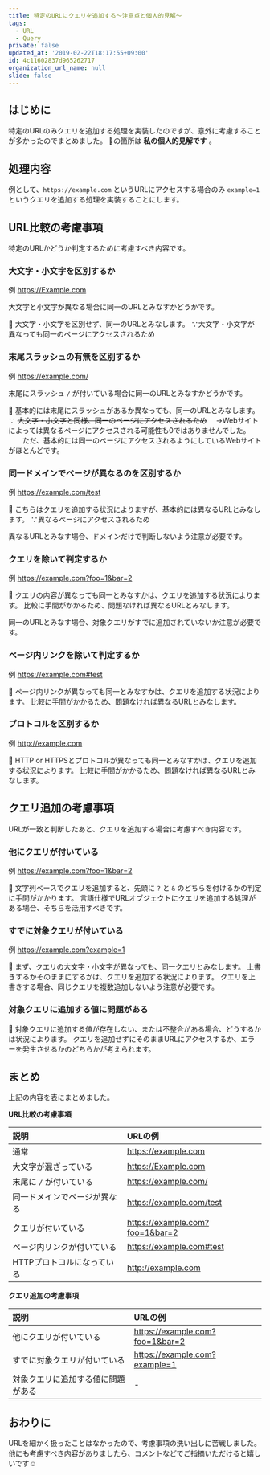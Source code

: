 ```yaml
---
title: 特定のURLにクエリを追加する〜注意点と個人的見解〜
tags:
  - URL
  - Query
private: false
updated_at: '2019-02-22T18:17:55+09:00'
id: 4c11602837d965262717
organization_url_name: null
slide: false
---
```

## はじめに

特定のURLのみクエリを追加する処理を実装したのですが、意外に考慮することが多かったのでまとめました。
:boy:の箇所は __私の個人的見解です__ 。

## 処理内容

例として、`https://example.com` というURLにアクセスする場合のみ `example=1` というクエリを追加する処理を実装することにします。

## URL比較の考慮事項

特定のURLかどうか判定するために考慮すべき内容です。

### 大文字・小文字を区別するか

例
https://Example.com

大文字と小文字が異なる場合に同一のURLとみなすかどうかです。

:boy:
大文字・小文字を区別せず、同一のURLとみなします。
∵大文字・小文字が異なっても同一のページにアクセスされるため

### 末尾スラッシュの有無を区別するか

例
https://example.com/

末尾にスラッシュ `/` が付いている場合に同一のURLとみなすかどうかです。

:boy:
基本的には末尾にスラッシュがあるか異なっても、同一のURLとみなします。
∵ ~~大文字・小文字と同様、同一のページにアクセスされるため~~
　→Webサイトによっては異なるページにアクセスされる可能性も0ではありませんでした。
　　ただ、基本的には同一のページにアクセスされるようにしているWebサイトがほとんどです。


### 同一ドメインでページが異なるのを区別するか

例
https://example.com/test

:boy:
こちらはクエリを追加する状況によりますが、基本的には異なるURLとみなします。
∵異なるページにアクセスされるため

異なるURLとみなす場合、ドメインだけで判断しないよう注意が必要です。

### クエリを除いて判定するか

例
https://example.com?foo=1&bar=2

:boy:
クエリの内容が異なっても同一とみなすかは、クエリを追加する状況によります。
比較に手間がかかるため、問題なければ異なるURLとみなします。

同一のURLとみなす場合、対象クエリがすでに追加されていないか注意が必要です。

### ページ内リンクを除いて判定するか

例
https://example.com#test

:boy:
ページ内リンクが異なっても同一とみなすかは、クエリを追加する状況によります。
比較に手間がかかるため、問題なければ異なるURLとみなします。

### プロトコルを区別するか

例
http://example.com

:boy:
HTTP or HTTPSとプロトコルが異なっても同一とみなすかは、クエリを追加する状況によります。
比較に手間がかかるため、問題なければ異なるURLとみなします。

## クエリ追加の考慮事項

URLが一致と判断したあと、クエリを追加する場合に考慮すべき内容です。

### 他にクエリが付いている

例
https://example.com?foo=1&bar=2

:boy:
文字列ベースでクエリを追加すると、先頭に `?` と `&` のどちらを付けるかの判定に手間がかかります。
言語仕様でURLオブジェクトにクエリを追加する処理がある場合、そちらを活用すべきです。

### すでに対象クエリが付いている

例
https://example.com?example=1

:boy:
まず、クエリの大文字・小文字が異なっても、同一クエリとみなします。
上書きするかそのままにするかは、クエリを追加する状況によります。
クエリを上書きする場合、同じクエリを複数追加しないよう注意が必要です。

### 対象クエリに追加する値に問題がある

:boy:
対象クエリに追加する値が存在しない、または不整合がある場合、どうするかは状況によります。
クエリを追加せずにそのままURLにアクセスするか、エラーを発生させるかのどちらかが考えられます。

## まとめ

上記の内容を表にまとめました。

__URL比較の考慮事項__

|説明|URLの例|
|:--|:--|
|通常|https://example.com|
|大文字が混ざっている|https://Example.com|
|末尾に `/` が付いている|https://example.com/|
|同一ドメインでページが異なる|https://example.com/test|
|クエリが付いている|https://example.com?foo=1&bar=2|
|ページ内リンクが付いている|https://example.com#test|
|HTTPプロトコルになっている|http://example.com|

__クエリ追加の考慮事項__

|説明|URLの例|
|:--|:--|
|他にクエリが付いている|https://example.com?foo=1&bar=2|
|すでに対象クエリが付いている|https://example.com?example=1|
|対象クエリに追加する値に問題がある|-|

## おわりに

URLを細かく扱ったことはなかったので、考慮事項の洗い出しに苦戦しました。
他にも考慮すべき内容がありましたら、コメントなどでご指摘いただけると嬉しいです:relaxed:
